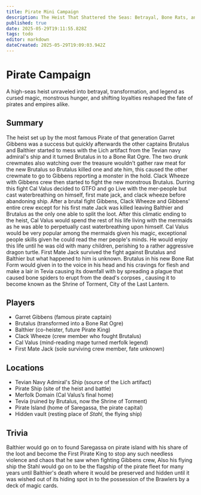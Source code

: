 ```yaml
---
title: Pirate Mini Campaign 
description: The Heist That Shattered the Seas: Betrayal, Bone Rats, and the Birth of Legends
published: true
date: 2025-05-29T19:11:55.828Z
tags: todo
editor: markdown
dateCreated: 2025-05-29T19:09:03.942Z
---
```


# Pirate Campaign
A high-seas heist unraveled into betrayal, transformation, and legend as cursed magic, monstrous hunger, and shifting loyalties reshaped the fate of pirates and empires alike.

## Summary

The heist set up by the most famous Pirate of that generation Garret Gibbens was a success but quickly afterwards the other captains Brutalus and Balthier started to mess with the Lich artifact from the Tevian navy admiral's ship and it turned Brutalus in to a Bone Rat Ogre. The two drunk crewmates also watching over the treasure wouldn't gather raw meat for the new Brutalus so Brutalus killed one and ate him, this caused the other crewmate to go to Gibbens reporting a monster in the hold. Clack Wheeze with Gibbens crew then started to fight the new monstrous Brutalus. Durring this fight Cal Valus decided to GTFO and go Live with the mer-people but cast waterbreathing on himself, first mate jack, and clack wheeze before abandoning ship. After a brutal fight Gibbens, Clack Wheeze and Gibbens' entire crew except for his first mate Jack was killed leaving Balthier and Brutalus as the only one able to split the loot. After this climatic ending to the heist, Cal Valus would spend the rest of his life living with the mermaids  as he was able to perpetually cast waterbreathing upon himself. Cal Valus would be very popular among the mermaids given his magic, exceptional people skills given he could read the mer people's minds. He would enjoy this life until he was old with many children, perishing to a rather aggressive dragon turtle. First Mate Jack survived the fight against Brutalus and Balthier but what happened to him is unknown. Brutalus in his new Bone Rat Form would given in to the voice in his head and his cravings for flesh and make a lair in Tevia causing its downfall with by spreading a plague that caused bone spiders to erupt from the dead's corpses , causing it to become known as the Shrine of Torment, City of the Last Lantern.

## Players

* Garret Gibbens (famous pirate captain)
* Brutalus (transformed into a Bone Rat Ogre)
* Balthier (co-heister, future Pirate King)
* Clack Wheeze (crew member who fought Brutalus)
* Cal Valus (mind-reading mage turned merfolk legend)
* First Mate Jack (sole surviving crew member, fate unknown)

## Locations

* Tevian Navy Admiral's Ship (source of the Lich artifact)
* Pirate Ship (site of the heist and battle)
* Merfolk Domain (Cal Valus’s final home)
* Tevia (ruined by Brutalus, now the Shrine of Torment)
* Pirate Island (home of Saregassa, the pirate capital)
* Hidden vault (resting place of *Stahl*, the flying ship)

## Trivia

Balthier would go on to found Saregassa on pirate island with his share of the loot and become the First Pirate King to stop any such needless violence and chaos that he saw when fighting Gibbens crew, Also his flying ship the Stahl would go on to be the flagship of the pirate fleet for many years until Balthier's death where it would be preserved and hidden until it was wished out of its hiding spot in to the possession of the Brawlers by a deck of magic cards.